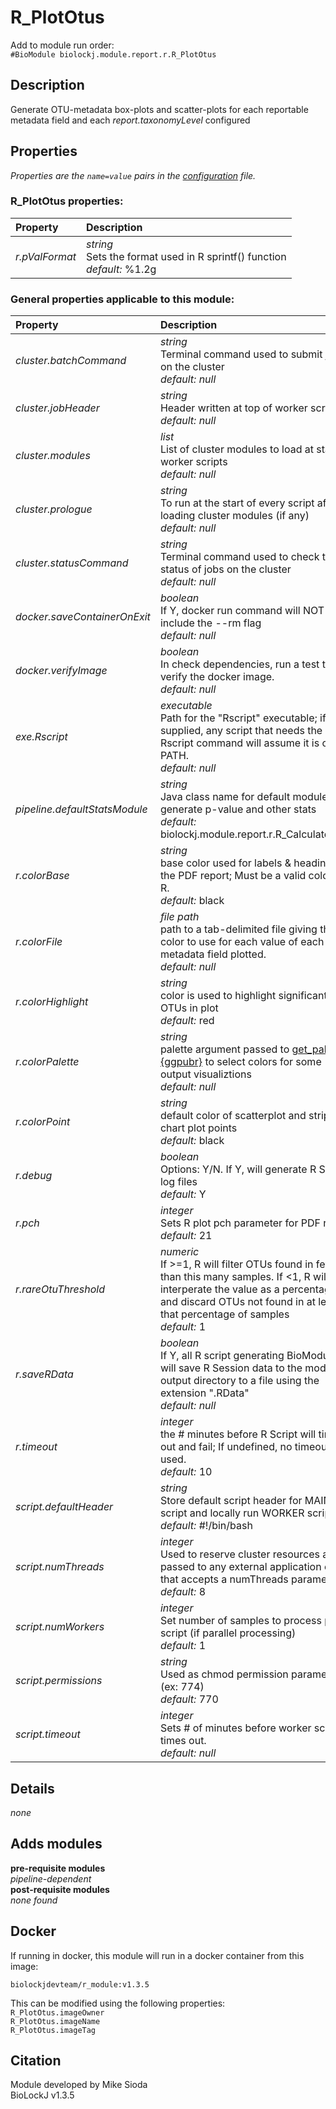 # R_PlotOtus
Add to module run order:                    
`#BioModule biolockj.module.report.r.R_PlotOtus`

## Description 
Generate OTU-metadata box-plots and scatter-plots for each reportable metadata field and each *report.taxonomyLevel* configured

## Properties 
*Properties are the `name=value` pairs in the [configuration](../../../Configuration#properties) file.*                   

### R_PlotOtus properties: 
| Property| Description |
| :--- | :--- |
| *r.pValFormat* | _string_ <br>Sets the format used in R sprintf() function<br>*default:*  %1.2g |

### General properties applicable to this module: 
| Property| Description |
| :--- | :--- |
| *cluster.batchCommand* | _string_ <br>Terminal command used to submit jobs on the cluster<br>*default:*  *null* |
| *cluster.jobHeader* | _string_ <br>Header written at top of worker scripts<br>*default:*  *null* |
| *cluster.modules* | _list_ <br>List of cluster modules to load at start of worker scripts<br>*default:*  *null* |
| *cluster.prologue* | _string_ <br>To run at the start of every script after loading cluster modules (if any)<br>*default:*  *null* |
| *cluster.statusCommand* | _string_ <br>Terminal command used to check the status of jobs on the cluster<br>*default:*  *null* |
| *docker.saveContainerOnExit* | _boolean_ <br>If Y, docker run command will NOT include the --rm flag<br>*default:*  *null* |
| *docker.verifyImage* | _boolean_ <br>In check dependencies, run a test to verify the docker image.<br>*default:*  *null* |
| *exe.Rscript* | _executable_ <br>Path for the "Rscript" executable; if not supplied, any script that needs the Rscript command will assume it is on the PATH.<br>*default:*  *null* |
| *pipeline.defaultStatsModule* | _string_ <br>Java class name for default module used generate p-value and other stats<br>*default:*  biolockj.module.report.r.R_CalculateStats |
| *r.colorBase* | _string_ <br>base color used for labels & headings in the PDF report; Must be a valid color in R.<br>*default:*  black |
| *r.colorFile* | _file path_ <br>path to a tab-delimited file giving the color to use for each value of each metadata field plotted.<br>*default:*  *null* |
| *r.colorHighlight* | _string_ <br>color is used to highlight significant OTUs in plot<br>*default:*  red |
| *r.colorPalette* | _string_ <br>palette argument passed to [get_palette {ggpubr}](https://www.rdocumentation.org/packages/ggpubr/versions/0.2/topics/get_palette) to select colors for some output visualiztions<br>*default:*  *null* |
| *r.colorPoint* | _string_ <br>default color of scatterplot and strip-chart plot points<br>*default:*  black |
| *r.debug* | _boolean_ <br>Options: Y/N. If Y, will generate R Script log files<br>*default:*  Y |
| *r.pch* | _integer_ <br>Sets R plot pch parameter for PDF report<br>*default:*  21 |
| *r.rareOtuThreshold* | _numeric_ <br>If >=1, R will filter OTUs found in fewer than this many samples. If <1, R will interperate the value as a percentage and discard OTUs not found in at least that percentage of samples<br>*default:*  1 |
| *r.saveRData* | _boolean_ <br>If Y, all R script generating BioModules will save R Session data to the module output directory to a file using the extension ".RData"<br>*default:*  *null* |
| *r.timeout* | _integer_ <br>the # minutes before R Script will time out and fail; If undefined, no timeout is used.<br>*default:*  10 |
| *script.defaultHeader* | _string_ <br>Store default script header for MAIN script and locally run WORKER scripts.<br>*default:*  #!/bin/bash |
| *script.numThreads* | _integer_ <br>Used to reserve cluster resources and passed to any external application call that accepts a numThreads parameter.<br>*default:*  8 |
| *script.numWorkers* | _integer_ <br>Set number of samples to process per script (if parallel processing)<br>*default:*  1 |
| *script.permissions* | _string_ <br>Used as chmod permission parameter (ex: 774)<br>*default:*  770 |
| *script.timeout* | _integer_ <br>Sets # of minutes before worker scripts times out.<br>*default:*  *null* |

## Details 
*none*

## Adds modules 
**pre-requisite modules**                    
*pipeline-dependent*                   
**post-requisite modules**                    
*none found*                   

## Docker 
If running in docker, this module will run in a docker container from this image:<br>
```
biolockjdevteam/r_module:v1.3.5
```
This can be modified using the following properties:<br>
`R_PlotOtus.imageOwner`<br>
`R_PlotOtus.imageName`<br>
`R_PlotOtus.imageTag`<br>

## Citation 
Module developed by Mike Sioda                   
BioLockJ v1.3.5

